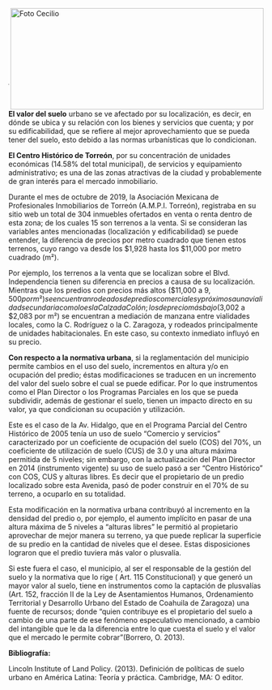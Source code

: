 
<p>
   <a title="ir a Otras Publicaciones" href="http://www.trcimplan.gob.mx/autores/ihanelly-hernandez-villa.html"><img class="img-responsive contenido-imagen" src="../imagenes/128/arq-ihanelly-hernandez-villa-top2.png" align="right" alt="Foto Cecilio" width="500" height="200"></a>

</p>

</br></br></br></br></br></br></br></br>

---

**El valor del suelo** urbano se ve afectado por su localización, es decir, en dónde se ubica y su relación con los bienes y servicios que cuenta; y por su edificabilidad, que se refiere al mejor aprovechamiento que se pueda tener del suelo, esto debido a las normas urbanísticas que lo condicionan.

**El Centro Histórico de Torreón**, por su concentración de unidades económicas (14.58% del total municipal), de servicios y equipamiento administrativo; es una de las zonas atractivas de la ciudad y probablemente de gran interés para el mercado inmobiliario.

Durante el mes de octubre de 2019, la Asociación Mexicana de Profesionales Inmobiliarios de Torreón (A.M.P.I. Torreón), registraba en su sitio web un total de 304 inmuebles ofertados en venta o renta dentro de esta zona; de los cuales 15 son terrenos a la venta. Si se consideran las variables antes mencionadas (localización y edificabilidad) se puede entender, la diferencia de precios por metro cuadrado que tienen estos terrenos, cuyo rango va desde los $1,928 hasta los $11,000 por metro cuadrado (m²).

Por ejemplo, los terrenos a la venta que se localizan sobre el Blvd. Independencia tienen su diferencia en precios a causa de su localización. Mientras que los predios con precios más altos ($11,000 a $9,500 por m²) se encuentran rodeados de predios comerciales y próximos a una vialidad secundaria como lo es la Calzada Colón; los de precio más bajo ($3,002 a $2,083 por m²) se encuentran a mediación de manzana entre vialidades locales, como la C. Rodríguez o la C. Zaragoza, y rodeados principalmente de unidades habitacionales. En este caso, su contexto inmediato influyó en su precio.

**Con respecto a la normativa urbana**, si la reglamentación del municipio permite cambios en el uso del suelo, incrementos en altura y/o en ocupación del predio; éstas modificaciones se traducen en un incremento del valor del suelo sobre el cual se puede edificar. Por lo que instrumentos como el Plan Director o los Programas Parciales en los que se pueda subdividir, además de gestionar el suelo, tienen un impacto directo en su valor, ya que condicionan su ocupación y utilización.

Este es el caso de la Av. Hidalgo, que en el Programa Parcial del Centro Histórico de 2005 tenía un uso de suelo “Comercio y servicios” caracterizado por un coeficiente de ocupación del suelo (COS) del 70%, un coeficiente de utilización de suelo (CUS) de 3.0 y una altura máxima permitida de 5 niveles; sin embargo, con la actualización del Plan Director en 2014 (instrumento vigente) su uso de suelo pasó a ser “Centro Histórico” con COS, CUS y alturas libres. Es decir que el propietario de un predio localizado sobre esta Avenida, pasó de poder construir en el 70% de su terreno, a ocuparlo en su totalidad.

Esta modificación en la normativa urbana contribuyó al incremento en la densidad del predio o, por ejemplo, el aumento implícito en pasar de una altura máxima de 5 niveles a “alturas libres” le permitió al propietario aprovechar de mejor manera su terreno, ya que puede replicar la superficie de su predio en la cantidad de niveles que el desee. Estas disposiciones lograron que el predio tuviera más valor o plusvalía.

Si este fuera el caso, el municipio, al ser el responsable de la gestión del suelo y la normativa que lo rige ( Art. 115 Constitucional) y que generó un mayor valor al suelo, tiene en instrumentos como la captación de plusvalías (Art. 152, fracción II de la Ley de Asentamientos Humanos, Ordenamiento Territorial y Desarrollo Urbano del Estado de Coahuila de Zaragoza) una fuente de recursos; donde “quien contribuye es el propietario del suelo a cambio de una parte de ese fenómeno especulativo mencionado, a cambio del intangible que le da la diferencia entre lo que cuesta el suelo y el valor que el mercado le permite cobrar”(Borrero, O. 2013).

**Bibliografía:**

Lincoln Institute of Land Policy. (2013). Definición de políticas de suelo urbano en América Latina: Teoría y práctica. Cambridge, MA: O editor.
